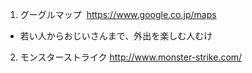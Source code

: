1. グーグルマップ
  https://www.google.co.jp/maps
* 若い人からおじいさんまで、外出を楽しむ人むけ
2. モンスターストライク
  http://www.monster-strike.com/
